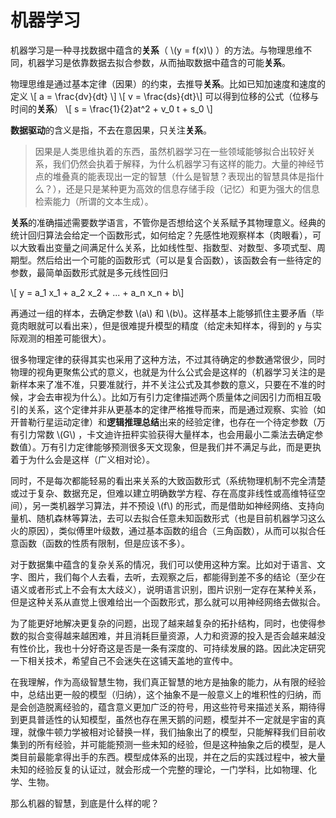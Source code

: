 # 机器学习

机器学习是一种寻找数据中蕴含的**关系**（ \\(y = f(x)\\) ）的方法。与物理思维不同，机器学习是依靠数据去拟合参数，从而抽取数据中蕴含的可能**关系**。

物理思维是通过基本定律（因果）的约束，去推导**关系**。比如已知加速度和速度的定义
\\[ a = \frac{dv}{dt} \\]
\\[ v = \frac{ds}{dt}\\]
可以得到位移的公式（位移与时间的**关系**）
\\[ s = \frac{1}{2}at^2 + v_0 t + s_0 \\]

**数据驱动**的含义是指，不去在意因果，只关注**关系**。

> 因果是人类思维执着的东西，虽然机器学习在一些领域能够拟合出较好关系，我们仍然会执着于解释，为什么机器学习有这样的能力。大量的神经节点的堆叠真的能表现出一定的智慧（什么是智慧？表现出的智慧具体是指什么？），还是只是某种更为高效的信息存储手段（记忆）和更为强大的信息检索能力（所谓的文本生成）。

**关系**的准确描述需要数学语言，不管你是否想给这个关系赋予其物理意义。经典的统计回归算法会给定一个函数形式，如何给定？先感性地观察样本（肉眼看），可以大致看出变量之间满足什么关系，比如线性型、指数型、对数型、多项式型、周期型。然后给出一个可能的函数形式（可以是复合函数），该函数会有一些待定的参数，最简单函数形式就是多元线性回归

\\[ y = a_1 x_1 + a_2 x_2 + ... + a_n x_n + b\\]

再通过一组的样本，去确定参数 \\(a\\) 和 \\(b\\)。这样基本上能够抓住主要矛盾（毕竟肉眼就可以看出来），但是很难提升模型的精度（给定未知样本，得到的 `y` 与实际观测的相差可能很大）。

很多物理定律的获得其实也采用了这种方法，不过其待确定的参数通常很少，同时物理的视角更聚焦公式的意义，也就是为什么公式会是这样的（机器学习关注的是新样本来了准不准，只要准就行，并不关注公式及其参数的意义，只要在不准的时候，才会去审视为什么）。比如万有引力定律描述两个质量体之间因引力而相互吸引的关系，这个定律并非从更基本的定律严格推导而来，而是通过观察、实验（如开普勒行星运动定律）和**逻辑推理总结**出来的经验定律，也存在一个待定参数（万有引力常数 \\(G\\) ，卡文迪许扭秤实验获得大量样本，也会用最小二乘法去确定参数值）。万有引力定律能够预测很多天文现象，但是我们并不满足与此，而是更执着于为什么会是这样（广义相对论）。

同时，不是每次都能轻易的看出来关系的大致函数形式（系统物理机制不完全清楚或过于复杂、数据充足，但难以建立明确数学方程、存在高度非线性或高维特征空间），另一类机器学习算法，并不预设 \\(f\\) 的形式，而是借助如神经网络、支持向量机、随机森林等算法，去可以去拟合任意未知函数形式（也是目前机器学习这么火的原因），类似傅里叶级数，通过基本函数的组合（三角函数），从而可以拟合任意函数（函数的性质有限制，但是应该不多）。

对于数据集中蕴含的复杂关系的情况，我们可以使用这种方案。比如对于语言、文字、图片，我们每个人去看，去听，去观察之后，都能得到差不多的结论（至少在语义或者形式上不会有太大歧义），说明语言识别，图片识别一定存在某种关系，但是这种关系从直觉上很难给出一个函数形式，那么就可以用神经网络去做拟合。

为了能更好地解决更复杂的问题，出现了越来越复杂的拓扑结构，同时，也使得参数的拟合变得越来越困难，并且消耗巨量资源，人力和资源的投入是否会越来越没有性价比，我也十分好奇这是否是一条有深度的、可持续发展的路。因此决定研究一下相关技术，希望自己不会迷失在这铺天盖地的宣传中。

在我理解，作为高级智慧生物，我们真正智慧的地方是抽象的能力，从有限的经验中，总结出更一般的模型（归纳），这个抽象不是一般意义上的堆积性的归纳，而是会创造脱离经验的，蕴含意义更加广泛的符号，用这些符号来描述关系，期待得到更具普适性的认知模型，虽然也存在黑天鹅的问题，模型并不一定就是宇宙的真理，就像牛顿力学被相对论替换一样，我们抽象出了的模型，只能解释我们目前收集到的所有经验，并可能能预测一些未知的经验，但是这种抽象之后的模型，是人类目前最能拿得出手的东西。模型成体系的出现，并在之后的实践过程中，被大量未知的经验反复的认证过，就会形成一个完整的理论，一门学科，比如物理、化学、生物。

那么机器的智慧，到底是什么样的呢？
